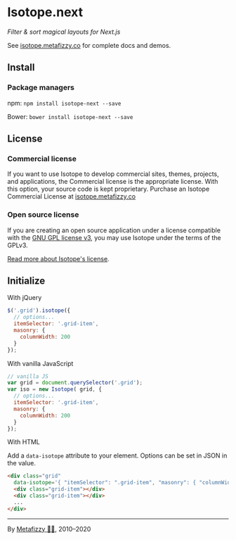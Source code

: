 # Isotope.next

_Filter & sort magical layouts for Next.js_

See [isotope.metafizzy.co](https://isotope.metafizzy.co) for complete docs and demos.

## Install

### Package managers

npm: `npm install isotope-next --save`

Bower: `bower install isotope-next --save`

## License

### Commercial license

If you want to use Isotope to develop commercial sites, themes, projects, and applications, the Commercial license is the appropriate license. With this option, your source code is kept proprietary. Purchase an Isotope Commercial License at [isotope.metafizzy.co](https://isotope.metafizzy.co/#commercial-license)

### Open source license

If you are creating an open source application under a license compatible with the [GNU GPL license v3](https://www.gnu.org/licenses/gpl-3.0.html), you may use Isotope under the terms of the GPLv3.

[Read more about Isotope's license](https://isotope.metafizzy.co/license.html).

## Initialize

With jQuery

``` js
$('.grid').isotope({
  // options...
  itemSelector: '.grid-item',
  masonry: {
    columnWidth: 200
  }
});
```

With vanilla JavaScript

``` js
// vanilla JS
var grid = document.querySelector('.grid');
var iso = new Isotope( grid, {
  // options...
  itemSelector: '.grid-item',
  masonry: {
    columnWidth: 200
  }
});
```

With HTML

Add a `data-isotope` attribute to your element. Options can be set in JSON in the value.

``` html
<div class="grid"
  data-isotope='{ "itemSelector": ".grid-item", "masonry": { "columnWidth": 200 } }'>
  <div class="grid-item"></div>
  <div class="grid-item"></div>
  ...
</div>
```

* * *

By [Metafizzy 🌈🐻](https://metafizzy.co), 2010–2020
